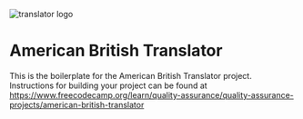 ![translator logo](https://res.cloudinary.com/dfzw74nlk/image/upload/v1725939772/cavkv3gngnrt4s99kuxw.jpg)

# American British Translator

This is the boilerplate for the American British Translator project. Instructions for building your project can be found at https://www.freecodecamp.org/learn/quality-assurance/quality-assurance-projects/american-british-translator
